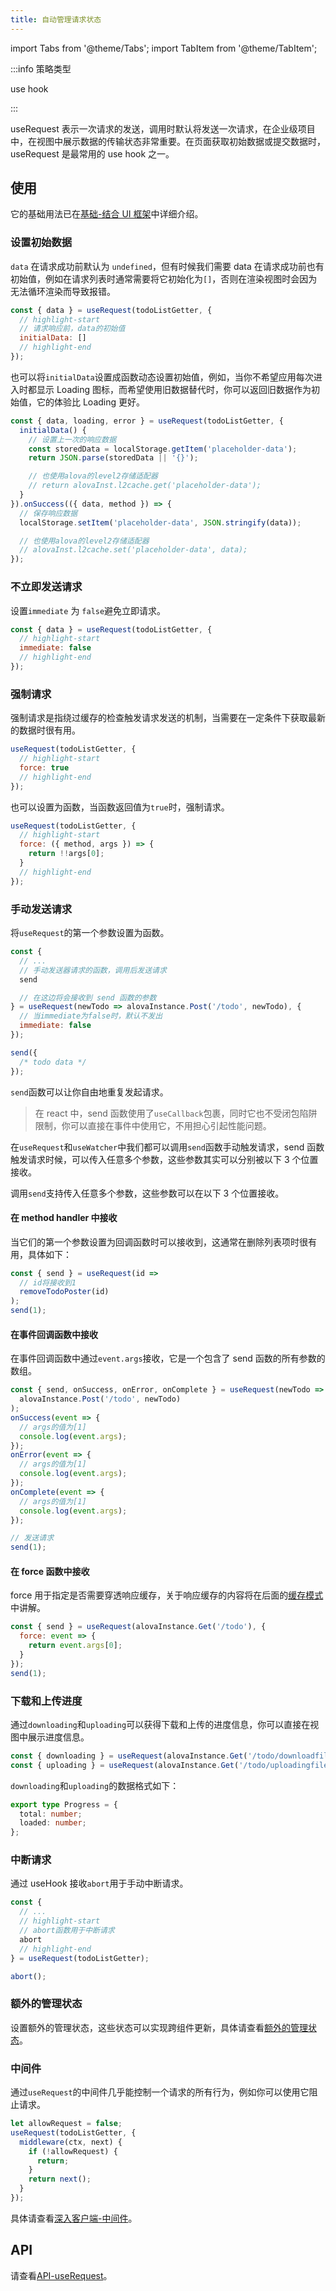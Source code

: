```yaml
---
title: 自动管理请求状态
---
```


import Tabs from '@theme/Tabs';
import TabItem from '@theme/TabItem';

:::info 策略类型

use hook

:::

useRequest 表示一次请求的发送，调用时默认将发送一次请求，在企业级项目中，在视图中展示数据的传输状态非常重要。在页面获取初始数据或提交数据时，useRequest 是最常用的 use hook 之一。

## 使用

它的基础用法已在[基础-结合 UI 框架](/tutorial/getting-started/basic/combine-framework)中详细介绍。

### 设置初始数据

`data` 在请求成功前默认为 `undefined`，但有时候我们需要 data 在请求成功前也有初始值，例如在请求列表时通常需要将它初始化为`[]`，否则在渲染视图时会因为无法循环渲染而导致报错。

```javascript
const { data } = useRequest(todoListGetter, {
  // highlight-start
  // 请求响应前，data的初始值
  initialData: []
  // highlight-end
});
```

也可以将`initialData`设置成函数动态设置初始值，例如，当你不希望应用每次进入时都显示 Loading 图标，而希望使用旧数据替代时，你可以返回旧数据作为初始值，它的体验比 Loading 更好。

```js
const { data, loading, error } = useRequest(todoListGetter, {
  initialData() {
    // 设置上一次的响应数据
    const storedData = localStorage.getItem('placeholder-data');
    return JSON.parse(storedData || '{}');

    // 也使用alova的level2存储适配器
    // return alovaInst.l2cache.get('placeholder-data');
  }
}).onSuccess(({ data, method }) => {
  // 保存响应数据
  localStorage.setItem('placeholder-data', JSON.stringify(data));

  // 也使用alova的level2存储适配器
  // alovaInst.l2cache.set('placeholder-data', data);
});
```

### 不立即发送请求

设置`immediate` 为 `false`避免立即请求。

```javascript
const { data } = useRequest(todoListGetter, {
  // highlight-start
  immediate: false
  // highlight-end
});
```

### 强制请求

强制请求是指绕过缓存的检查触发请求发送的机制，当需要在一定条件下获取最新的数据时很有用。

```javascript
useRequest(todoListGetter, {
  // highlight-start
  force: true
  // highlight-end
});
```

也可以设置为函数，当函数返回值为`true`时，强制请求。

```javascript
useRequest(todoListGetter, {
  // highlight-start
  force: ({ method, args }) => {
    return !!args[0];
  }
  // highlight-end
});
```

### 手动发送请求

将`useRequest`的第一个参数设置为函数。

```javascript
const {
  // ...
  // 手动发送器请求的函数，调用后发送请求
  send

  // 在这边将会接收到 send 函数的参数
} = useRequest(newTodo => alovaInstance.Post('/todo', newTodo), {
  // 当immediate为false时，默认不发出
  immediate: false
});

send({
  /* todo data */
});
```

`send`函数可以让你自由地重复发起请求。

> 在 react 中，send 函数使用了`useCallback`包裹，同时它也不受闭包陷阱限制，你可以直接在事件中使用它，不用担心引起性能问题。

在`useRequest`和`useWatcher`中我们都可以调用`send`函数手动触发请求，send 函数触发请求时候，可以传入任意多个参数，这些参数其实可以分别被以下 3 个位置接收。

调用`send`支持传入任意多个参数，这些参数可以在以下 3 个位置接收。

#### 在 method handler 中接收

当它们的第一个参数设置为回调函数时可以接收到，这通常在删除列表项时很有用，具体如下：

```javascript
const { send } = useRequest(id =>
  // id将接收到1
  removeTodoPoster(id)
);
send(1);
```

#### 在事件回调函数中接收

在事件回调函数中通过`event.args`接收，它是一个包含了 send 函数的所有参数的数组。

```javascript
const { send, onSuccess, onError, onComplete } = useRequest(newTodo =>
  alovaInstance.Post('/todo', newTodo)
);
onSuccess(event => {
  // args的值为[1]
  console.log(event.args);
});
onError(event => {
  // args的值为[1]
  console.log(event.args);
});
onComplete(event => {
  // args的值为[1]
  console.log(event.args);
});

// 发送请求
send(1);
```

#### 在 force 函数中接收

force 用于指定是否需要穿透响应缓存，关于响应缓存的内容将在后面的[缓存模式](/tutorial/cache/mode)中讲解。

```javascript
const { send } = useRequest(alovaInstance.Get('/todo'), {
  force: event => {
    return event.args[0];
  }
});
send(1);
```

### 下载和上传进度

通过`downloading`和`uploading`可以获得下载和上传的进度信息，你可以直接在视图中展示进度信息。

```javascript
const { downloading } = useRequest(alovaInstance.Get('/todo/downloadfile'));
const { uploading } = useRequest(alovaInstance.Get('/todo/uploadingfile'));
```

`downloading`和`uploading`的数据格式如下：

```ts
export type Progress = {
  total: number;
  loaded: number;
};
```

### 中断请求

通过 useHook 接收`abort`用于手动中断请求。

```javascript
const {
  // ...
  // highlight-start
  // abort函数用于中断请求
  abort
  // highlight-end
} = useRequest(todoListGetter);

abort();
```

### 额外的管理状态

设置额外的管理状态，这些状态可以实现跨组件更新，具体请查看[额外的管理状态](/tutorial/client/in-depth/manage-extra-states)。

### 中间件

通过`useRequest`的中间件几乎能控制一个请求的所有行为，例如你可以使用它阻止请求。

```js
let allowRequest = false;
useRequest(todoListGetter, {
  middleware(ctx, next) {
    if (!allowRequest) {
      return;
    }
    return next();
  }
});
```

具体请查看[深入客户端-中间件](/tutorial/client/in-depth/middleware)。

## API

请查看[API-useRequest](/api/core-hooks#userequest)。
